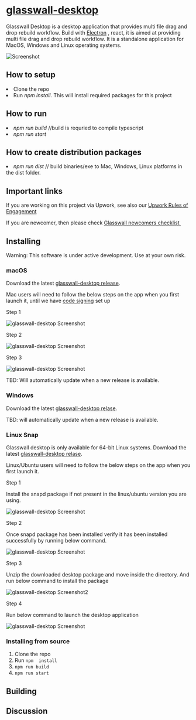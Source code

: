 


# [glasswall-desktop](https://rajmbcoderx.github.io/glasswall-desktop/)
<p>Glasswall Desktop is a desktop application that provides multi file drag and drop rebuild workflow. Build with 
<a href="https://github.com/electron/electron"> Electron</a> , react, it is aimed at providing multi file drag and drop rebuild workflow.  It is a standalone application for MacOS, Windows and Linux operating systems.</p>

![Screenshot](https://github.com/rajmbcoderx/glasswall-desktop/blob/main/app/Screen-shot-1.png)

<h2> How to setup</h2> 
<li>Clone the repo</li>
<li> Run<i> npm install</i>. This will install required packages for this project </li>

<h2> How to run</h2> 
<li> <i>npm run build</i> //build is requried to compile typescript</li> 
<li> <i>npm run start </i></li>

<h2> How to create distribution packages</h2> 
<li> <i>npm run dist</i> // build binaries/exe to Mac, Windows, Linux platforms in the dist folder. </li>

## Important links

If you are working on this project via Upwork, see also our [Upwork Rules of Engagement](https://github.com/filetrust/Open-Source/blob/master/upwork/rules-of-engagement.md)

If you are newcomer, then please check [Glasswall newcomers checklist ](https://github.com/filetrust/Open-Source )


## Installing

Warning: This software is under active development. Use at your own risk.

### macOS

Download the latest [glasswall-desktop release](https://github.com/rajmbcoderx/glasswall-desktop/releases/download/0.1.0/glasswall-desktop.dmg.zip).

Mac users will need to follow the below steps on the app when you first launch it, until we have [code signing](https://www.electron.build/code-signing) set up

<p>Step 1</p>
  
![glasswall-desktop Screenshot](https://github.com/rajmbcoderx/glasswall-desktop/blob/main/app//permission1.png)


<p>Step 2</p>

![glasswall-desktop Screenshot](https://github.com/rajmbcoderx/glasswall-desktop/blob/main/app/permission2.png)


<p>Step 3</p>

![glasswall-desktop Screenshot](https://github.com/rajmbcoderx/glasswall-desktop/blob/main/app/permission3.png)

TBD: Will automatically update when a new release is available.

### Windows

Download the latest [glasswall-desktop relase](https://github.com/rajmbcoderx/glasswall-desktop/releases/download/0.1.0/glasswall-desktop.exe.zip).

TBD: will automatically update when a new release is available.


### Linux Snap

Glasswall desktop is only available for 64-bit Linux systems.
Download the latest [glasswall-desktop relase](https://github.com/rajmbcoderx/k8-electron-react/releases/download/0.1.0/glasswall-desktop.snap.zip).

Linux/Ubuntu users will need to follow the below steps on the app when you first launch it.

<p>Step 1</p>
Install the snapd package if not present in the linux/ubuntu version you are using.

![glasswall-desktop Screenshot](https://github.com/rajmbcoderx/glasswall-desktop/blob/main/app/Linux_Snap_Install_Command.JPG)


<p>Step 2</p>
Once snapd package has been installed verify it has been installed successfully by running below command.

![glasswall-desktop Screenshot](https://github.com/rajmbcoderx/glasswall-desktop/blob/main/app//Linux_SnapPackage_Verification_Command.JPG)


<p>Step 3</p>
Unzip the downloaded desktop package and move inside the directory. And run below command to install the package

![glasswall-desktop Screenshot2](https://github.com/rajmbcoderx/glasswall-desktop/blob/main/app/Linux_DesktopApp_Install_Command.JPG)


<p>Step 4</p>
Run below command to launch the desktop application

![glasswall-desktop Screenshot](https://github.com/rajmbcoderx/glasswall-desktop/blob/main/app//Linux_DesktopApp_Run_Command.JPG)


### Installing from source

1. Clone the repo
2. Run `npm  install`
3. `npm run build`
4. `npm run start`

## Building


## Discussion


